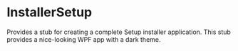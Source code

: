 # InstallerSetup
Provides a stub for creating a complete Setup installer application. This stub provides a nice-looking WPF app with a dark theme.
